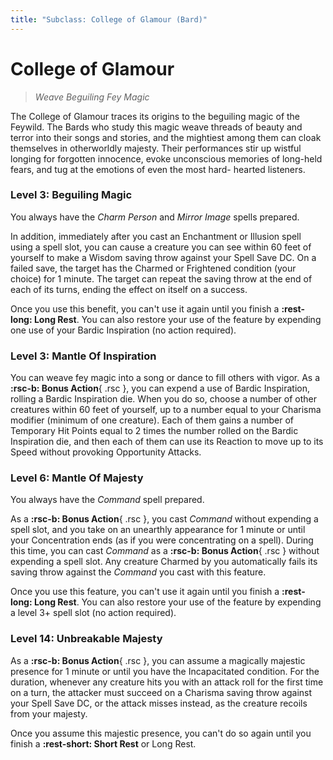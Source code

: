```yaml
---
title: "Subclass: College of Glamour (Bard)"
---
```


<p style="display:none">
Weave Beguiling Fey Magic
</p>

# College of Glamour

> *Weave Beguiling Fey Magic*

The College of Glamour traces its origins to the beguiling magic of the Feywild. The Bards who study this magic weave threads of beauty and terror into their songs and stories, and the mightiest among them can cloak themselves in otherworldly majesty. Their performances stir up wistful longing for forgotten innocence, evoke unconscious memories of long-held fears, and tug at the emotions of even the most hard- hearted listeners.

### Level 3: Beguiling Magic

You always have the *Charm Person* and *Mirror Image* spells prepared.

In addition, immediately after you cast an Enchantment or Illusion spell using a spell slot, you can cause a creature you can see within 60 feet of yourself to make a Wisdom saving throw against your Spell Save DC. On a failed save, the target has the Charmed or Frightened condition (your choice) for 1 minute. The target can repeat the saving throw at the end of each of its turns, ending the effect on itself on a success.

Once you use this benefit, you can't use it again until you finish a **:rest-long: Long Rest**. You can also restore your use of the feature by expending one use of your Bardic Inspiration (no action required).

### Level 3: Mantle Of Inspiration

You can weave fey magic into a song or dance to fill others with vigor. As a **:rsc-b: Bonus Action**{ .rsc }, you can expend a use of Bardic Inspiration, rolling a Bardic Inspiration die. When you do so, choose a number of other creatures within 60 feet of yourself, up to a number equal to your Charisma modifier (minimum of one creature). Each of them gains a number of Temporary Hit Points equal to 2 times the number rolled on the Bardic Inspiration die, and then each of them can use its Reaction to move up to its Speed without provoking Opportunity Attacks.

### Level 6: Mantle Of Majesty

You always have the *Command* spell prepared.

As a **:rsc-b: Bonus Action**{ .rsc }, you cast *Command* without expending a spell slot, and you take on an unearthly appearance for 1 minute or until your Concentration ends (as if you were concentrating on a spell). During this time, you can cast *Command* as a **:rsc-b: Bonus Action**{ .rsc } without expending a spell slot. Any creature Charmed by you automatically fails its saving throw against the *Command* you cast with this feature.

Once you use this feature, you can't use it again until you finish a **:rest-long: Long Rest**. You can also restore your use of the feature by expending a level 3+ spell slot (no action required).

### Level 14: Unbreakable Majesty

As a **:rsc-b: Bonus Action**{ .rsc }, you can assume a magically majestic presence for 1 minute or until you have the Incapacitated condition. For the duration, whenever any creature hits you with an attack roll for the first time on a turn, the attacker must succeed on a Charisma saving throw against your Spell Save DC, or the attack misses instead, as the creature recoils from your majesty.

Once you assume this majestic presence, you can't do so again until you finish a **:rest-short: Short Rest** or Long Rest.
